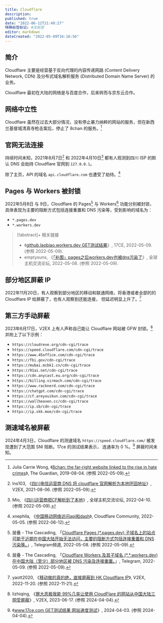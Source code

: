 ```yaml
---
title: Cloudflare
description:
published: true
date: "2022-06-12T21:40:27"
特殊标签标记: #无标签
editor: markdown
dateCreated: "2022-05-09T16:16:56"
---
```


## 简介

Cloudflare 主要是经营基于反向代理的内容传递网路 (Content Delivery Network, CDN) 及分布式域名解析服务 (Distributed
Domain Name Server) 的业务。

Cloudflare 最初在大陆的网络是与百度合作，后来转而与京东云合作。

## 网络中立性

Cloudflare 虽然在过去大部分情况，没有停止暴力纳粹的网站的服务，但在新西兰基督城清真寺枪击案后，停止了 8chan 的服务。[^02205]

[^02205]: Julia Carrie Wong, 《[8chan: the far-right website linked to the rise in hate crimes](https://web.archive.org/web/20220505042122/https://www.theguardian.com/technology/2019/aug/04/mass-shootings-el-paso-texas-dayton-ohio-8chan-far-right-website)》, The Guardian, 2019-08-04. (参照 2022-05-09).

## 官网无法连接

持续时间未知，2021年8月7日[^794189] 和 2022年4月10日[^999020] 都有人观测到四川 ISP 的默认 DNS 会劫持 Cloudflare 官网到
`127.0.0.1`。

[^794189]: lns103, 《[四川电信运营商 DNS 将 cloudflare 官网解析为本地环回地址](https://web.archive.org/web/20220412064827/https://www.v2ex.com/t/794189)》, V2EX, 2021-08-06. (参照 2022-05-09).

[^999020]: Mio, 《[四川运营商把CF解析到了本地](https://web.archive.org/web/20220509033549/https://hostloc.com/thread-999020-1-1.html)》, 全球主机交流论坛, 2022-04-10. (参照 2022-05-09).

除了主页，API 的域名 `api.cloudflare.com` 也遭受了劫持。[^381238]

[^381238]: xnephila, 《[中国移动网络访问api和dash](https://web.archive.org/web/20220612131115/https://community.cloudflare.com/t/api-dash/381238)》, Cloudflare Community, 2022-05-05. (参照 2022-06-12).

## Pages 与 Workers 被封锁

2022年5月8日 与 9日，Cloudflare 的 Pages[^3574] 与 Workers[^3576] 功能分别被封锁，
具体表现为主要的阻断方式包括连接重置和 DNS 污染等，受到影响的域名为：

[^3574]: 层叠 - The Cascading, 「[Cloudflare Pages (\*.pages.dev) 子域名上的站点可能于近期在中国大陆开始无法访问，主要的阻断方式包括连接重置和 DNS 污染等。](https://web.archive.org/web/20220509140245/https://t.me/s/outvivid/3574)」, Telegram频道, 2022-05-08. (参照 2022-05-09).

[^3576]: 层叠 - The Cascading, 「[Cloudflare Workers 及其子域名 (\*.\*.workers.dev) 在中国大陆（至少）部分地区被 DNS 污染及连接重置。](https://web.archive.org/web/20220509141722/https://t.me/s/outvivid/3576)」, Telegram, 2022-05-09. (参照 2022-05-09).

+   `*.pages.dev`
+   `*.workers.dev`

> [!abstract]+ 相关链接
>
> +   《[github.laobiao.workers.dev GET测试结果](https://web.archive.org/web/20220509032033/http://17ce.com/site/http/20220509_288e7d90cf4611eca6c6f3822089be12:1.html)》, 17CE, 2022-05-09. (参照 2022-05-09).
> +   emptysuns, 《[「补图」pages之后workers.dev也被dns污染了](https://web.archive.org/web/20220509031615/https://hostloc.com/thread-1013938-1-1.html)》, 全球主机交流论坛, 2022-05-08. (参照 2022-05-09).

## 部分地区屏蔽 IP

2022年11月20日，有人观察到部分地区的移动和联通网络，将香港或者全部的的 Cloudflare IP 给屏蔽了，也有人观察到还能连接，
但延迟明显上升了。[^896616]

[^896616]: yaott2020, 《[移动做的真的绝，直接屏蔽到 HK Cloudflare IP](https://web.archive.org/web/20221120232112/https://www.v2ex.com/t/896616)》, V2EX, 2022-11-20. (参照 2022-11-21).

## 第三方手动屏蔽

2023年6月17日，V2EX 上有人声称自己能让 Cloudflare 网站被 GFW 封锁。[^49599] 并附上了以下示例：

[^49599]: lizhiqing, 《[罪大恶极我能 99%几率让使用 CloudFlare 的网站从中国大陆三网受屏蔽](https://web.archive.org/web/20230618000902/https://v2ex.com/t/949599)》, V2EX, 2023-06-17. (参照 2024-04-04).

+   `https://cloudreve.org/cdn-cgi/trace`
+   `https://speed.cloudflare.com/cdn-cgi/trace`
+   `https://www.45office.com/cdn-cgi/trace`
+   `https://fbi.gov/cdn-cgi/trace`
+   `https://mubai.mcbk1.cn/cdn-cgi/trace`
+   `https://91ai.net/cdn-cgi/trace`
+   `https://cdn.anycast.eu.org/cdn-cgi/trace`
+   `https://billing.virmach.com/cdn-cgi/trace`
+   `https://www.racknerd.com/cdn-cgi/trace`
+   `https://chatgpt.com/cdn-cgi/trace`
+   `https://cf.areyouikun.com/cdn-cgi/trace`
+   `https://wallheaven.cc/cdn-cgi/trace`
+   `https://ip.sb/cdn-cgi/trace`
+   `https://ip.skk.moe/cdn-cgi/trace`

## 测速域名被屏蔽

2024年4月3日，Cloudflare 的测速域名 `https://speed.cloudflare.com/` 被发现遭到了大范围 SNI 阻断。17ce 的测试结果表示，
连通率为 0 %。[^e060e] 屏蔽时间未知。

[^e060e]: 《[www.17ce.com GET测试结果 网站速度测试](https://web.archive.org/web/20240403124435/https://17ce.com/site/http/20240403_8d2167f0f1b711ee87ce53f1533e060e:1.html)》, 2024-04-03. (参照 2024-04-04).
